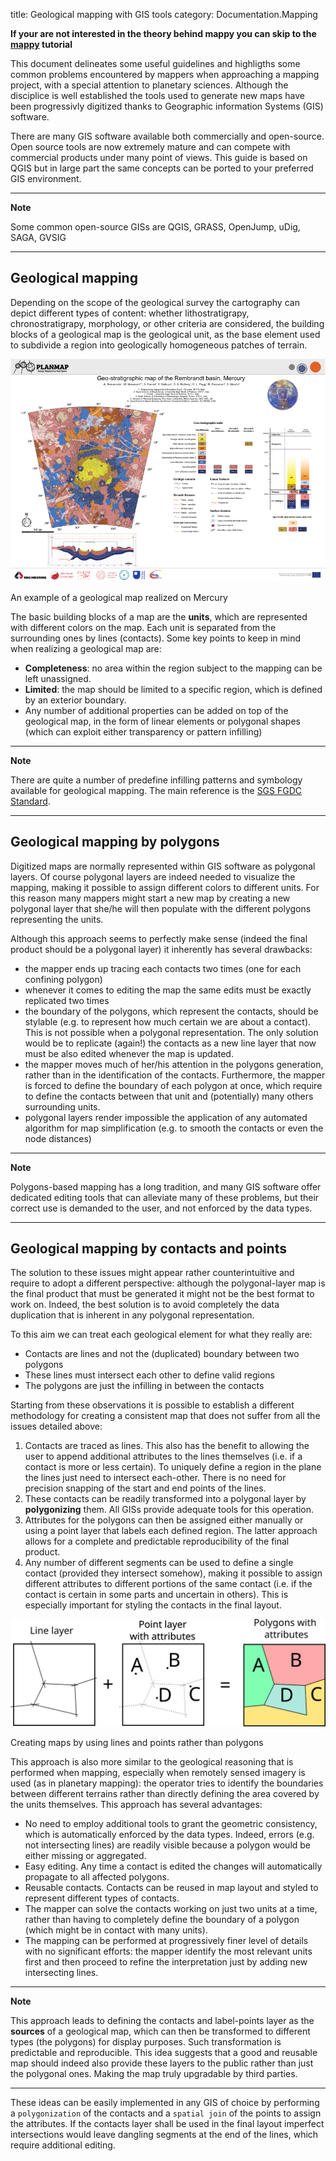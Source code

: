 title: Geological mapping with GIS tools
category: Documentation.Mapping



**If your are not interested in the theory behind mappy you can skip to the [mappy](mappy.md) tutorial**

This document delineates some useful guidelines and highligths some common problems encountered by mappers when approaching a mapping project, with a special attention to planetary sciences. Although the disciplice is well established the tools used to generate new maps have been progressivly digitized thanks to Geographic information Systems (GIS) software.

There are many GIS software available both commercially and open-source. Open source tools are now extremely mature and can compete with commercial products under many point of views. This  guide is based on QGIS but in large part the same concepts can be ported to your preferred GIS environment.

---

**Note**

Some common open-source GISs are QGIS, GRASS, OpenJump, uDig, SAGA, GVSIG

---



## Geological mapping 

Depending on the scope of the geological survey the cartography can depict different types of content: whether lithostratigrapy, chronostratigrapy, morphology, or other criteria are considered, the building blocks of a geological map is the geological unit, as the base element used to subdivide a region into geologically homogeneous patches of terrain. 



![rembrandt_map](imgs/PM-MER-SI-Rembrandt_01.browse.png)
<figcaption> 

An example of a geological map realized on Mercury 

</figcaption>




The basic building blocks of a map are the **units**, which are represented with different colors on the map. Each unit is separated from the surrounding ones by lines (contacts). Some key points to keep in mind when realizing a geological map are:

- **Completeness**: no area within the region subject to the mapping can be left unassigned.
- **Limited**: the map should be limited to a specific region, which is defined by an exterior boundary.
- Any number of additional properties can be added on top of the geological map, in the form of linear elements or polygonal shapes (which can exploit either transparency or pattern infilling)

---
**Note**

There are quite a number of predefine infilling patterns and symbology available for geological mapping. The main reference is the [SGS FGDC Standard](https://pubs.usgs.gov/tm/2006/11A02/).

---

## Geological mapping by polygons

Digitized maps are normally represented within GIS software as polygonal layers. Of course polygonal layers are indeed needed to visualize the mapping, making it possible to assign different colors to different units. For this reason many mappers might start a new map by creating a new polygonal layer that she/he will then populate with the different polygons representing the units.

Although this approach seems to perfectly make sense (indeed the final product should be a polygonal layer)  it inherently has several drawbacks:

- the mapper ends up tracing each contacts two times (one for each confining polygon)
- whenever it comes to editing the map the same edits must be exactly replicated two times
- the boundary of the polygons, which represent the contacts, should be stylable (e.g. to represent how much certain we are about a contact). This is not possible when a polygonal representation. The only solution would be to replicate (again!) the contacts as a new line layer that now must be also edited whenever the map is updated.
- the mapper moves much of her/his attention in the polygons generation, rather than in the identification of the contacts. Furthermore, the mapper is forced to define the boundary of each polygon at once, which require to define the contacts between that unit and (potentially) many others surrounding units.  
- polygonal layers render impossible the application of any automated algorithm for map simplification (e.g. to smooth the contacts or even the node distances)

---
**Note**

Polygons-based mapping has a long tradition, and many GIS software offer dedicated editing tools that can alleviate many of these problems, but their correct use is demanded to the user, and not enforced by the data types.

---


## Geological mapping by contacts and points


The solution to these issues might appear rather counterintuitive and require to adopt a different perspective: although the polygonal-layer map is the final product that must be generated it might not be the best format to work on. Indeed, the best solution is to avoid completely the data duplication that is inherent in any polygonal representation.   

To this aim we can treat each geological element for what they really are:

- Contacts are lines and not the (duplicated) boundary between two polygons
- These lines must intersect each other to define valid regions
- The polygons are just the infilling in between the contacts

Starting from these observations it is possible to establish a different methodology for creating a consistent map that does not suffer from all the issues detailed above:

1. Contacts are traced as lines. This also has the benefit to allowing the user to append additional attributes to the lines themselves (i.e. if a contact is more or less certain). To uniquely define a region in the plane the lines just need to intersect each-other. There is no need for precision snapping of the start and end points of the lines. 
2. These contacts can be readily transformed into a polygonal layer by **polygonizing** them. All GISs provide adequate tools for this operation.
3. Attributes for the polygons can then be assigned either manually or using a point layer that labels each defined region. The latter approach allows for a complete and predictable reproducibility of the final product.
4. Any number of different segments can be used to define a single contact (provided they intersect somehow), making it possible to assign different attributes to different portions of the same contact (i.e. if the contact is certain in some parts and uncertain in others). This is especially important for styling the contacts in the final layout. 

![mapping_polygons](imgs/drawing.svg)
<figcaption>

Creating maps by using lines and points rather than polygons

</figcaption>



This approach is also more similar to the geological reasoning that is performed when mapping, especially when remotely sensed imagery is used (as in planetary mapping): the operator tries to identify the boundaries between different terrains rather than directly defining the area covered by the units themselves. This approach has several advantages:

- No need to employ additional tools to grant the geometric consistency, which is automatically enforced by the data types. Indeed, errors (e.g. not intersecting lines) are readily visible because a polygon would be either missing or aggregated.
- Easy editing. Any time a contact is edited the changes will automatically propagate to all affected polygons. 
- Reusable contacts. Contacts can be reused in map layout and styled to represent different types of contacts. 
- The mapper can solve the contacts working on just two units at a time, rather than having to completely define the boundary of a polygon (which might be in contact with many units).
- The mapping can be performed at progressively finer level of details with no significant efforts: the mapper identify the most relevant units first and then proceed to refine the interpretation just by adding new intersecting lines.

---
**Note**

This approach leads to defining the contacts and label-points layer as the **sources** of a geological map, which can then be transformed to different types (the polygons) for display purposes. Such transformation is predictable and reproducible. This idea suggests that a good and reusable map should indeed also provide these layers to the public rather than just the polygonal ones. Making the map truly upgradable by third parties.

---

These ideas can be easily implemented in any GIS of choice by performing a ```polygonization``` of the contacts and a ```spatial join``` of the points to assign the attributes. If the contacts layer shall be used in the final layout imperfect intersections would leave dangling segments at the end of the lines, which require additional editing. 


